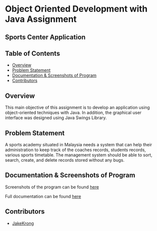# Object Oriented Development with Java Assignment

## Sports Center Application
## Table of Contents

- [Overview](#overview)
- [Problem Statement](#problem-statement)
- [Documentation & Screenshots of Program](#documentation-&-screenshots-of-program)
- [Contributors](#contributors)


## Overview

This main objective of this assignment is to develop an application using object-oriented techniques with Java. In addition, the graphical user interface was designed using Java Swings Library.

## Problem Statement

A sports academy situated in Malaysia needs a system that can help their administration to keep track of the coaches records, students records, various sports timetable. 
The management system should be able to sort, search, create, and delete records stored without any bugs. 


## Documentation & Screenshots of Program

Screenshots of the program can be found [here](https://cheng-k.github.io/school-assignments/Object%20Oriented%20Development%20with%20Java/Java_Assignment_Report.pdf#page=38)  

Full documentation can be found [here](https://cheng-k.github.io/school-assignments/Object%20Oriented%20Development%20with%20Java/Java_Assignment_Report.pdf)


## Contributors
- [JakeKrong](https://github.com/JakeKrong)
